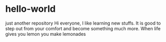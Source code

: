 # hello-world
just another repository
Hi everyone,
I like learning new stuffs.
It is good to step out from your comfort and become something much more.
When life gives you lemon you make lemonades
